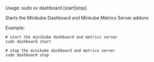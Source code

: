 Usage: sudo sv dashboard [start|stop]

Starts the Minikube Dashboard and Minkube Metrics Server addons

Example:
```
# start the minikube dashboard and metrics server
sudo dashboard start

# stop the minikube dashboard and metrics server
sudo dashboard stop
```